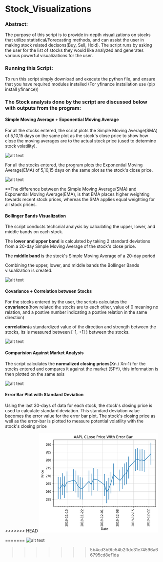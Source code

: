 # Stock_Visualizations

### Abstract:
The purpose of this script is to provide in-depth visualizations on stocks that utilize statistical/Forecasting methods, and can assist the user in making stock related decisons(Buy, Sell, Hold). The script runs by asking the user for the list of stocks they would like analyzed and generates various powerful visualizations for the user.

### Running this Script:
To run this script simply download and execute the python file, and ensure that you have required modules installed (For yfinance installation use (pip install yfinance))

### The Stock analysis done by the script are discussed below with outputs from the program:

#### Simple Moving Average + Exponential Moving Average
For all the stocks entered, the script plots the Simple Moving Average(SMA) of 5,10,15 days on the same plot as the stock's close price to show how close the moving averages are to the actual stock price (used to determine stock volatility). 

![alt text](https://github.com/akalia25/Stock_Visualizations/blob/master/Screenshots/SMA_Plot.png)

For all the stocks entered, the program plots the Exponential Moving Average(EMA) of 5,10,15 days on the same plot as the stock's close price.

![alt text](https://github.com/akalia25/Stock_Visualizations/blob/master/Screenshots/EMA_Plot.png)

**The difference between the Simple Moving Average(SMA) and Exponential Moving Average(EMA), is that EMA places higher weighting towards recent stock prices, whereas the SMA applies equal weighting for all stock prices.

#### Bollinger Bands Visualization
The script conducts techcnial analysis by calculating the upper, lower, and middle bands on each stock.

The **lower and upper band** is calculated by taking 2 standard deviations from a 20-day Simple Moving Average of the stock's close price.

The **middle band** is the stock's Simple Moving Average of a 20-day period

Combining the upper, lower, and middle bands the Bollinger Bands visualization is created. 

![alt text](https://github.com/akalia25/Stock_Visualizations/blob/master/Screenshots/bollinger_band.png)

#### Covariance + Correlation between Stocks
For the stocks entered by the user, the scripts calculates the **covariance**(how related the stocks are to each other, value of 0 meaning no relation, and a postive number indicating a postive relation in the same direction)

**correlation**(a standardized value of the direction and strength between the stocks, its is measured between [-1, +1] ) between the stocks.

![alt text](https://github.com/akalia25/Stock_Visualizations/blob/master/Screenshots/Covariance%26Correlation.png)

#### Comparision Against Market Analysis 
The script calculates the **normalized closing prices**(Xn / Xn-1) for the stocks entered and compares it against the market (SPY), this information is then plotted on the same axis

![alt text](https://github.com/akalia25/Stock_Visualizations/blob/master/Screenshots/Stock%20Comparison%20to%20Market.png)

#### Error Bar Plot with Standard Deviation
Using the last 30-days of data for each stock, the stock's closing price is used to calculate standard deviation. This standard deviation value becomes the error value for the error bar plot. The stock's closing price as well as the error-bar is plotted to measure potential volatility with the stock's closing price 

<<<<<<< HEAD
![alt text](https://github.com/akalia25/Stock_Analysis/blob/master/Screenshots/Error_Bar_Plot.png)

=======
![alt text](https://github.com/akalia25/Stock_Visualizations/blob/master/Screenshots/Error_Bar_Plot.png)
>>>>>>> 5b4cd3b9fc54b2ffdc31e74596a66795cd8ef1da
